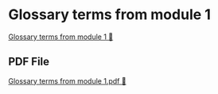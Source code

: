 # Glossary terms from module 1

[Glossary terms from module 1 🔗](https://www.coursera.org/learn/put-it-all-together-prepare-for-a-cloud-security-analyst-job/supplement/PoWPr/glossary-terms-from-module-1)

## PDF File

[Glossary terms from module 1.pdf 🔗](https://1drv.ms/b/c/526c45566c8c239a/EataZpNlOqZEv2aqMmbokMsBswXpr0PFiRM3NZGXqufYmA?e=1MbVzH)
